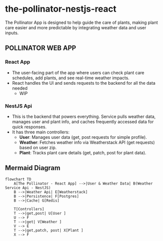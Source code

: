 # the-pollinator-nestjs-react
The Pollinator App is designed to help guide the care of plants, making plant care easier and more predictable by integrating weather data and user inputs.

## POLLINATOR WEB APP

### React App
- The user-facing part of the app where users can check plant care schedules, add plants, and see real-time weather impacts.
- React handles the UI and sends requests to the backend for all the data needed
    - WIP

### NestJS Api
- This is the backend that powers everything. Service pulls weather data, manages user and plant info, and caches frequently accessed data for quick responses.
- It has three main controllers:
  - **User**: Manages user data (get, post requests for simple profile).
  - **Weather**: Fetches weather info via Weatherstack API (get requests) based on user zip.
  - **Plant**: Tracks plant care details (get, patch, post for plant data).

## Mermaid Diagram

```mermaid
flowchart TD
    A[The Pollinator - React App] -->|User & Weather Data| B(Weather Service Api - NestJS)
    B -->|Weather Api| E[Weatherstack]
    B -->|Persistence| F[Postgres]
    B -->|Cache| G[Redis]

    T[Controllers]
    T -->|get,post| U[User ] 
    U --> F
    T -->|get| V[Weather ]
    V --> E
    T -->|get,patch, post| X[Plant ]
    X --> F
```